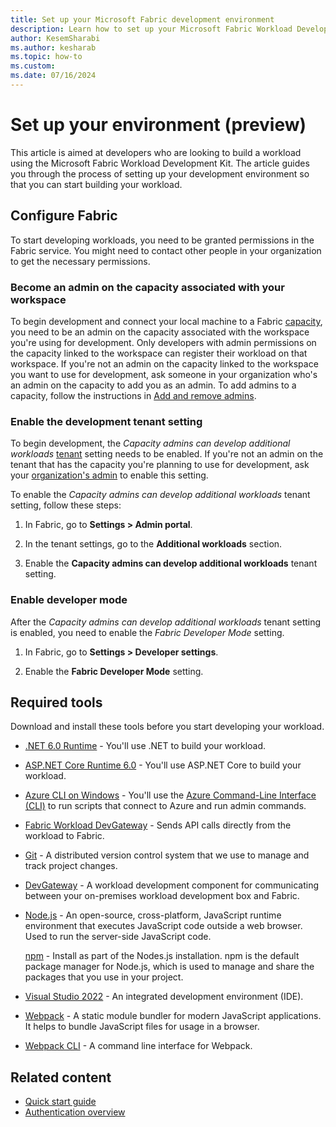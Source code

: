 ```yaml
---
title: Set up your Microsoft Fabric development environment
description: Learn how to set up your Microsoft Fabric Workload Development Kit environment so that you can start developing your workloads.
author: KesemSharabi
ms.author: kesharab
ms.topic: how-to
ms.custom:
ms.date: 07/16/2024
---
```


# Set up your environment (preview)

This article is aimed at developers who are looking to build a workload using the Microsoft Fabric Workload Development Kit. The article guides you through the process of setting up your development environment so that you can start building your workload.

## Configure Fabric

To start developing workloads, you need to be granted permissions in the Fabric service. You might need to contact other people in your organization to get the necessary permissions.

### Become an admin on the capacity associated with your workspace

To begin development and connect your local machine to a Fabric [capacity](../enterprise/licenses.md#capacity), you need to be an admin on the capacity associated with the workspace you're using for development. Only developers with admin permissions on the capacity linked to the workspace can register their workload on that workspace. If you're not an admin on the capacity linked to the workspace you want to use for development, ask someone in your organization who's an admin on the capacity to add you as an admin. To add admins to a capacity, follow the instructions in [Add and remove admins](../admin/capacity-settings.md#add-and-remove-admins).

### Enable the development tenant setting

To begin development, the *Capacity admins can develop additional workloads* [tenant](../enterprise/licenses.md#tenant) setting needs to be enabled. If you're not an admin on the tenant that has the capacity you're planning to use for development, ask your [organization's admin](../admin/roles.md) to enable this setting.

To enable the *Capacity admins can develop additional workloads* tenant setting, follow these steps:

1. In Fabric, go to **Settings > Admin portal**.

2. In the tenant settings, go to the **Additional workloads** section.

3. Enable the **Capacity admins can develop additional workloads** tenant setting.

### Enable developer mode

After the *Capacity admins can develop additional workloads* tenant setting is enabled, you need to enable the *Fabric Developer Mode* setting.

1. In Fabric, go to **Settings > Developer settings**.

2. Enable the **Fabric Developer Mode** setting.

## Required tools

Download and install these tools before you start developing your workload.

* [.NET 6.0 Runtime](https://dotnet.microsoft.com/download/dotnet/thank-you/runtime-6.0.31-windows-x64-installer) - You'll use .NET to build your workload.

* [ASP.NET Core Runtime 6.0](https://dotnet.microsoft.com/download/dotnet/thank-you/runtime-aspnetcore-6.0.31-windows-x64-installer) - You'll use ASP.NET Core to build your workload.

* [Azure CLI on Windows](/cli/azure/install-azure-cli-windows?tabs=azure-cli) - You'll use the [Azure Command-Line Interface (CLI)](/cli/azure/what-is-azure-cli) to run scripts that connect to Azure and run admin commands.

* [Fabric Workload DevGateway](https://go.microsoft.com/fwlink/?linkid=2272516) - Sends API calls directly from the workload to Fabric.

* [Git](https://git-scm.com/downloads) - A distributed version control system that we use to manage and track project changes.

* [DevGateway](https://go.microsoft.com/fwlink/?linkid=2272516) - A workload development component for communicating between your on-premises workload development box and Fabric.

* [Node.js](https://nodejs.org/en/download/) - An open-source, cross-platform, JavaScript runtime environment that executes JavaScript code outside a web browser. Used to run the server-side JavaScript code.

   [npm](https://docs.npmjs.com/downloading-and-installing-node-js-and-npm) - Install as part of the Nodes.js installation. npm is the default package manager for Node.js, which is used to manage and share the packages that you use in your project.

* [Visual Studio 2022](https://visualstudio.microsoft.com/vs/) - An integrated development environment (IDE).

* [Webpack](https://webpack.js.org/guides/installation/) - A static module bundler for modern JavaScript applications. It helps to bundle JavaScript files for usage in a browser.

* [Webpack CLI](https://webpack.js.org/guides/installation) - A command line interface for Webpack.

## Related content

* [Quick start guide](quickstart-sample.md)
* [Authentication overview](./authentication-concept.md)